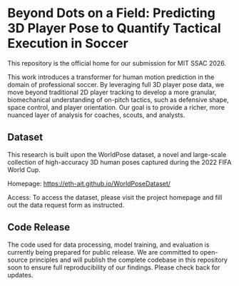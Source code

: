 # Beyond Dots on a Field: Predicting 3D Player Pose to Quantify Tactical Execution in Soccer
This repository is the official home for our submission for MIT SSAC 2026.

This work introduces a transformer for human motion prediction in the domain of professional soccer. By leveraging full 3D player pose data, we move beyond traditional 2D player tracking to develop a more granular, biomechanical understanding of on-pitch tactics, such as defensive shape, space control, and player orientation. Our goal is to provide a richer, more nuanced layer of analysis for coaches, scouts, and analysts.   

## Dataset
This research is built upon the WorldPose dataset, a novel and large-scale collection of high-accuracy 3D human poses captured during the 2022 FIFA World Cup. 

Homepage: https://eth-ait.github.io/WorldPoseDataset/

Access: To access the dataset, please visit the project homepage and fill out the data request form as instructed.   

## Code Release
The code used for data processing, model training, and evaluation is currently being prepared for public release. We are committed to open-source principles and will publish the complete codebase in this repository soon to ensure full reproducibility of our findings. Please check back for updates.
